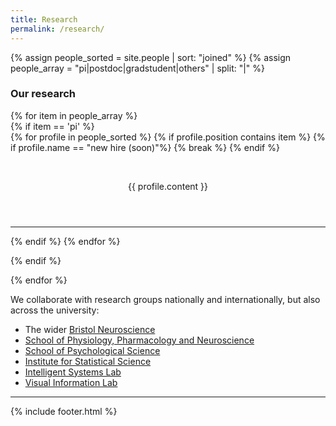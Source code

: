 ```yaml
---
title: Research
permalink: /research/
---
```


{% assign people_sorted = site.people | sort: "joined" %}
{% assign people_array = "pi|postdoc|gradstudent|others" | split: "|" %}


<!--
{% assign people_sorted = site.people | sort: "joined" %}
<ul>
{% for y in yearsSorted %}
  <li>{{ y.name }}
    <ul>
      {% assign yearTitlesSorted = y.items | sort: "title" %}
      {% for t in yearTitlesSorted %}
      <li>{{ t.title }}</li>
      {% endfor %}
    </ul>
  </li>
{% endfor %}
</ul>-->

<h3>Our research</h3>
{% for item in people_array %}

<div class="pos_header">
 {% if item == 'pi' %}


<div class="content list people">
  {% for profile in people_sorted %}
    {% if profile.position contains item %}
    {% if profile.name == "new hire (soon)"%}
    	{% break %}
    {% endif %}
    <div class="list-item-people">
      <p class="list-post-title">
      	<!--{% if profile.avatar %}
        <a href="{{ site.baseurl }}{{ profile.url }}"><img width="200" height="230" src="{{site.baseurl}}/images/people/{{profile.avatar}}"></a>
        {% else %}
        <a href="{{ site.baseurl }}{{ profile.url }}"><img width="200" height="230" src="http://evansheline.com/wp-content/uploads/2011/02/facebook-Storm-Trooper.jpg"></a>
        {% endif %}
        <a href="{{profile.website}}"><img width="15%" height="15%" src="{{site.baseurl}}/images/people/{{profile.avatar}}"></a>
            {% if profile.affiliation %}
                  <a class="name" href="{{profile.website}}"><div style="text-align: left;"><font size="+0"><b>{{ profile.affiliation }} group</b></font></div></a>
                  <small><span style="color:#9d9d9d"><div style="text-align: left;">(Principal investigator: {{ profile.name }})</div></span></small>
            {% else %}
                  <a class="name" href="{{profile.website}}"><div style="text-align: left;"><font size="+0"><b>{{ profile.name }} group</b></font></div></a>
            {% endif %}-->
          <br><header class="text-left">{{ profile.content }}</header>      
        <hr>      
		</p>
    </div>    
    {% endif %}	
  {% endfor %}
</div>

 {% endif %}
</div>
{% endfor %}

We collaborate with research groups nationally and internationally, but also across the university:

<ul>
  <li>The wider <a href="http://www.bristol.ac.uk/neuroscience/" target="_blank">Bristol Neuroscience</a></li>
  <li><a href="http://www.bristol.ac.uk/phys-pharm-neuro/" target="_blank">School of Physiology, Pharmacology and Neuroscience</a></li>
  <li><a href="http://www.bristol.ac.uk/psychology/" target="_blank">School of Psychological Science</a></li>
  <li><a href="https://www.bristolmathsresearch.org/statistical-science/" target="_blank">Institute for Statistical Science</a></li>
  <li><a href="http://intelligentsystems.bristol.ac.uk/" target="_blank">Intelligent Systems Lab</a></li>
  <li><a href="http://vilab.blogs.bristol.ac.uk/" target="_blank">Visual Information Lab</a></li>  
</ul>  

<hr>

{% include footer.html %}

